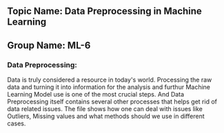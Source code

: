 ## Topic Name:  Data Preprocessing in Machine Learning
## Group Name: ML-6

### Data Preprocessing:
   
  Data is truly considered a resource in today's world. 
  Processing the raw data and turning it into information for the analysis and furthur Machine Learning Model use is one of the most crucial steps.
  And Data Preprocessing itself contains several other processes that helps get rid of data related issues. 
  The file shows how one can deal with issues like Outliers, Missing values and what methods should we use in different cases. 
  
  
    
   
    
   
   

   
 
 
 
 
 





   
   
     
     
   
   
   
    
  
       
    
   
     
     
  



